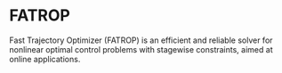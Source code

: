 # FATROP

Fast Trajectory Optimizer (FATROP) is an efficient and reliable solver for nonlinear optimal control problems with stagewise constraints, aimed at online applications.

